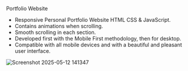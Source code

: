 Portfolio Website

- Responsive Personal Portfolio Website HTML CSS & JavaScript.
- Contains animations when scrolling.
- Smooth scrolling in each section.
- Developed first with the Mobile First methodology, then for desktop.
- Compatible with all mobile devices and with a beautiful and pleasant user interface.

  
![Screenshot 2025-05-12 141347](https://github.com/user-attachments/assets/4281be96-a5ef-4534-a832-7c261e2f72f8)
